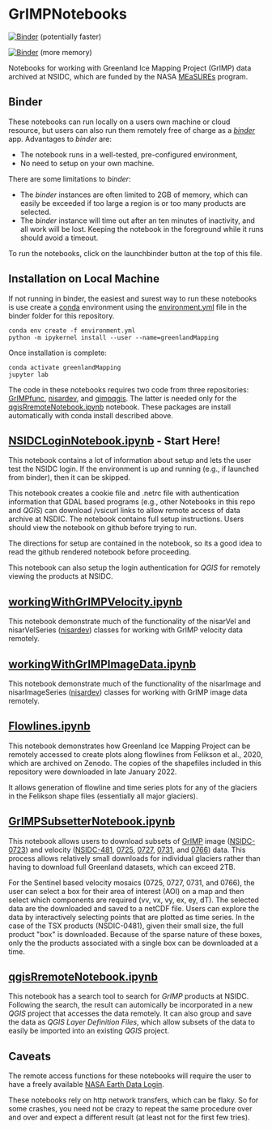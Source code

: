 # GrIMPNotebooks 

[![Binder](https://mybinder.org/badge_logo.svg)](https://mybinder.org/v2/gh/fastice/GrIMPNotebooks/HEAD?urlpath=lab) (potentially faster)

[![Binder](https://gesis.mybinder.org/badge_logo.svg)](https://gesis.mybinder.org/v2/gh/fastice/GrIMPNotebooks/HEAD?urlpath=lab) (more memory)

Notebooks for working with Greenland Ice Mapping Project (GrIMP) data archived at NSIDC, which are funded by the NASA [MEaSUREs](https://earthdata.nasa.gov/esds/competitive-programs/measures) program.

## Binder

These notebooks can run locally on a users own machine or cloud resource, but users can also run them remotely free of charge as a [*binder*](https://jupyter.org/binder) app. Advantages to *binder* are:
- The notebook runs in a well-tested, pre-configured environment,
- No need to setup on your own machine.

There are some limitations to *binder*:
- The *binder* instances are often limited to 2GB of memory, which can easily be exceeded if too large a region is or too many products are selected.
- The *binder* instance will time out after an ten minutes of inactivity, and all work will be lost. Keeping the notebook in the foreground while it runs should avoid a timeout. 

To run the notebooks, click on the launchbinder button at the top of this file.

## Installation on Local Machine

If not running in binder, the easiest and surest way to run these notebooks is use create a [conda](https://docs.conda.io/en/latest/) environment using the [environment.yml](https://github.com/fastice/GrIMPNotebooks/blob/master/binder/environment.yml) file in the binder folder for this repository.

    conda env create -f environment.yml
    python -m ipykernel install --user --name=greenlandMapping

Once installation is complete:

    conda activate greenlandMapping
    jupyter lab
    
The code in these notebooks requires two code from three repositories: [GrIMPfunc](https://github.com/fastice/GrIMPfunc), [nisardev](https://github.com/fastice/nisardev), and [gimpqgis](https://github.com/fastice/gimpqgis). The latter is needed only for the [qgisRremoteNotebook.ipynb](https://github.com/fastice/GrIMPNotebooks/blob/master/qgisRemoteNotebook.ipynb) notebook. These packages are install automatically with conda install described above.

## [NSIDCLoginNotebook.ipynb](https://github.com/fastice/GrIMPNotebooks/blob/master/NSIDCLoginNotebook.ipynb) - Start Here!

This notebook contains a lot of information about setup and lets the user test the NSIDC login. If the environment is up and running (e.g., if launched from binder), then it can be skipped.

This notebook creates a cookie file and .netrc file with authentication information that GDAL based programs (e.g., other Notebooks in this repo and *QGIS*) can download /vsicurl links to allow remote access of data archive at NSDIC. The notebook contains full setup instructions. Users should view the notebook on github before trying to run.

The directions for setup are contained in the notebook, so its a good idea to read the github rendered notebook before proceeding.

This notebook can also setup the login authentication for *QGIS* for remotely viewing the products at NSIDC.

## [workingWithGrIMPVelocity.ipynb](//github.com/fastice/GrIMPNotebooks/blob/master/workingWithGrIMPVelocity.ipynb)

This notebook demonstrate much of the functionality of the nisarVel and nisarVelSeries ([nisardev](https://github.com/fastice/nisardev)) classes for working with GrIMP velocity data remotely.

## [workingWithGrIMPImageData.ipynb](//github.com/fastice/GrIMPNotebooks/blob/master/workingWithGrIMPImageData.ipynb)

This notebook demonstrate much of the functionality of the nisarImage and nisarImageSeries ([nisardev](https://github.com/fastice/nisardev)) classes for working with GrIMP image data remotely.

## [Flowlines.ipynb](https://github.com/fastice/GrIMPNotebooks/blob/master/Flowlines.ipynb)

This notebook demonstrates how Greenland Ice Mapping Project can be remotely accessed to create plots along flowlines from Felikson et al., 2020, which are archived on Zenodo. The copies of the shapefiles included in this repository were downloaded in late January 2022.

It allows generation of flowline and time series plots for any of the glaciers in the Felikson shape files (essentially all major glaciers).

## [GrIMPSubsetterNotebook.ipynb](https://github.com/fastice/GrIMPNotebooks/blob/master/GrIMPSubsetterNotebook.ipynb)

This notebook allows users to download subsets of [GrIMP](https://nsidc.org/data/measures/gimp) image ([NSIDC-0723](https://nsidc.org/data/nsidc-0723)) and velocity ([NSIDC-481](https://nsidc.org/data/nsidc-0481), [0725](https://nsidc.org/data/nsidc-0725), [0727](https://nsidc.org/data/nsidc-0727), [0731](https://nsidc.org/data/nsidc-0731), and [0766](https://nsidc.org/data/nsidc-0766)) data. This process allows relatively small downloads for individual glaciers rather than having to download full Greenland datasets, which can exceed 2TB.

For the Sentinel based velocity mosaics (0725, 0727, 0731, and 0766), the user can select a box for their area of interest (AOI) on a map and then select which components are required (vv, vx, vy, ex, ey, dT). The selected data are the downloaded and saved to a netCDF file. Users can explore the data by interactively selecting points that are plotted as time series. In the case of the TSX products (NSDIC-0481), given their small size, the full product "box" is downloaded. Because of the sparse nature of these boxes, only the the products associated with a single box can be downloaded at a time.

## [qgisRremoteNotebook.ipynb](https://github.com/fastice/GrIMPNotebooks/blob/master/qgisRemoteNotebook.ipynb)

This notebook has a search tool to search for *GrIMP* products at NSIDC. Following the search, the result can automically be incorporated in a new *QGIS* project that accesses the data remotely. It can also group and save the data as *QGIS Layer Definition Files*, which allow subsets of the data to easily be imported into an existing *QGIS* project.

## Caveats

The remote access functions for these notebooks will require the user to have a freely available [NASA Earth Data Login](https://urs.earthdata.nasa.gov).

These notebooks rely on http network transfers, which can be flaky. So for some crashes, you need not be crazy to repeat the same procedure over and over and expect a different result (at least not for the first few tries).
